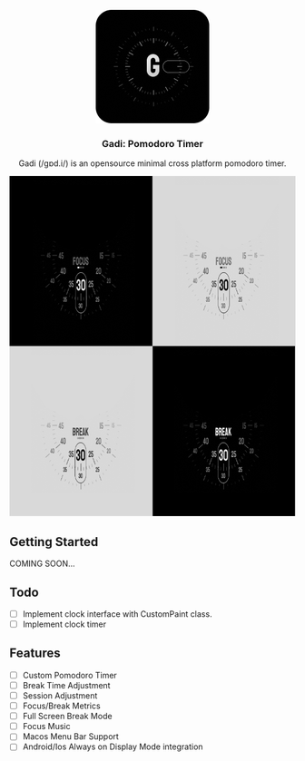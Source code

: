 <br />
<div align="center">
    <img src="media/logo.png" alt="Gadi Logo" width="200" height="200">

  <h3 align="center">Gadi: Pomodoro Timer</h3>

  <p align="center">
    Gadi (/gɒd.i/) is an opensource minimal cross platform pomodoro timer.
    <br />
  </p>
</div>
<div align="center">
    <img src="media/design.png" alt="Gadi Design" width="8000" height="600">
</div>

## Getting Started

COMING SOON...

## Todo

- [ ] Implement clock interface with CustomPaint class.
- [ ] Implement clock timer

## Features

- [ ] Custom Pomodoro Timer
- [ ] Break Time Adjustment
- [ ] Session Adjustment
- [ ] Focus/Break Metrics
- [ ] Full Screen Break Mode
- [ ] Focus Music
- [ ] Macos Menu Bar Support
- [ ] Android/Ios Always on Display Mode integration

<!-- ### Prerequisites and Installation

To run and build the application you need Flutter 3.0 installed. Follow the oficial documentation at [Flutter Installation Guide](https://docs.flutter.dev/get-started/install).
* Run flutter doctor
  ```sh
  flutter doctor -v
  ```
 * Install flutter packages
  ```sh
  flutter pub get
  ```
* Run flutter run command
  ```sh
  # Use -d to specify the device
  flutter run -d macos
  ```  -->
